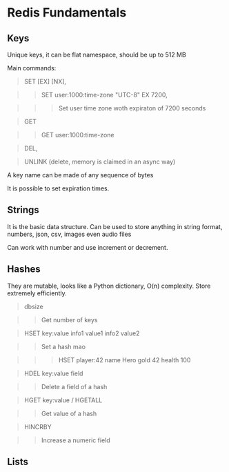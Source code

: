 # Redis Fundamentals


## Keys

Unique keys, it can be flat namespace, should be up to 512 MB

Main commands: 

> SET <key> <value> [EX] [NX],

>> SET user:1000:time-zone "UTC-8" EX 7200,

>>> Set user time zone woth expiraton of 7200 seconds

> GET <key>

>> GET user:1000:time-zone

> DEL, 

> UNLINK (delete, memory is claimed in an async way)

A key name can be made of any sequence of bytes

It is possible to set expiration times.


## Strings

It is the basic data structure. Can be used to store anything in string format, numbers, json, csv, 
images even audio files

Can work with number and use increment or decrement.

## Hashes

They are mutable, looks like a Python dictionary, O(n) complexity. Store extremely efficiently.


> dbsize

>> Get number of keys

> HSET key:value info1 value1 info2 value2

>> Set a hash mao

>>> HSET player:42 name Hero gold 42 health 100

> HDEL key:value field

>> Delete a field of a hash

> HGET key:value / HGETALL

>> Get value of a hash

> HINCRBY

>> Increase a numeric field

## Lists



